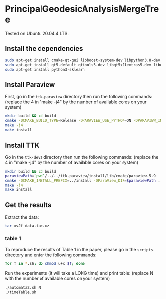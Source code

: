 # PrincipalGeodesicAnalysisMergeTree

Tested on Ubuntu 20.04.4 LTS.

## Install the dependencies

```bash
sudo apt-get install cmake-qt-gui libboost-system-dev libpython3.8-dev libxt-dev libxcursor-dev libopengl-dev
sudo apt-get install qt5-default qttools5-dev libqt5x11extras5-dev libqt5svg5-dev qtxmlpatterns5-dev-tools 
sudo apt-get install python3-sklearn 
```

## Install Paraview

First, go in the `ttk-paraview` directory then run the following commands:
(replace the 4 in "make -j4" by the number of available cores on your system)

```bash
mkdir build && cd build
cmake -DCMAKE_BUILD_TYPE=Release -DPARAVIEW_USE_PYTHON=ON -DPARAVIEW_INSTALL_DEVELOPMENT_FILES=ON -DPARAVIEW_PYTHON_VERSION=3 -DCMAKE_INSTALL_PREFIX=../install ..
make -j4
make install
```

## Install TTK

Go in the `ttk-dev2` directory then run the following commands:
(replace the 4 in "make -j4" by the number of available cores on your system)

```bash
mkdir build && cd build
paraviewPath=`pwd`/../../ttk-paraview/install/lib/cmake/paraview-5.9
cmake -DCMAKE_INSTALL_PREFIX=../install -DParaView_DIR=$paraviewPath ..
make -j4
make install
```

## Get the results

Extract the data:

```bash
tar xvJf data.tar.xz
```

### table 1

To reproduce the results of Table 1 in the paper, please go in the `scripts` directory and enter the following commands:

```bash
for f in *.sh; do chmod u+x $f; done
```

Run the experiments (it will take a LONG time) and print table:
(replace N with the number of available cores on your system)

```bash
./automata2.sh N
./timeTable.sh
```
